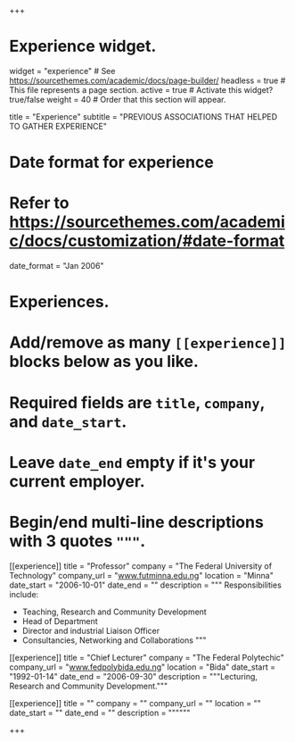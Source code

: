 +++
# Experience widget.
widget = "experience"  # See https://sourcethemes.com/academic/docs/page-builder/
headless = true  # This file represents a page section.
active = true  # Activate this widget? true/false
weight = 40  # Order that this section will appear.

title = "Experience"
subtitle = "PREVIOUS ASSOCIATIONS THAT HELPED TO GATHER EXPERIENCE"

# Date format for experience
#   Refer to https://sourcethemes.com/academic/docs/customization/#date-format
date_format = "Jan 2006"

# Experiences.
#   Add/remove as many `[[experience]]` blocks below as you like.
#   Required fields are `title`, `company`, and `date_start`.
#   Leave `date_end` empty if it's your current employer.
#   Begin/end multi-line descriptions with 3 quotes `"""`.
[[experience]]
  title = "Professor"
  company = "The Federal University of Technology"
  company_url = "www.futminna.edu.ng"
  location = "Minna"
  date_start = "2006-10-01"
  date_end = ""
  description = """
  Responsibilities include:
  
  * Teaching, Research and Community Development
  * Head of Department
  * Director and industrial Liaison Officer
  * Consultancies, Networking and Collaborations
  """

[[experience]]
  title = "Chief Lecturer"
  company = "The Federal Polytechic"
  company_url = "www.fedpolybida.edu.ng"
  location = "Bida"
  date_start = "1992-01-14"
  date_end = "2006-09-30"
  description = """Lecturing, Research and Community Development."""

[[experience]]
  title = ""
  company = ""
  company_url = ""
  location = ""
  date_start = ""
  date_end = ""
  description = """"""
  
+++
